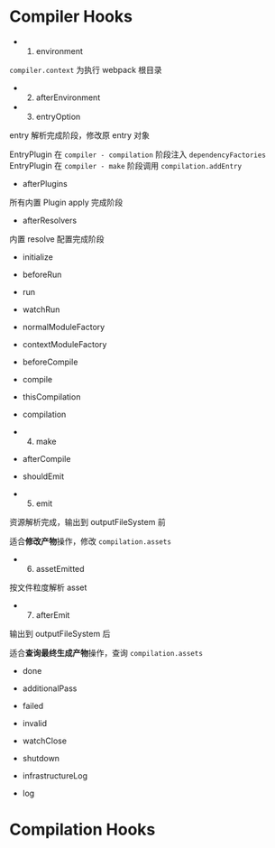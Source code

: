 # Compiler Hooks

- 1. environment

`compiler.context` 为执行 webpack 根目录

- 2. afterEnvironment

- 3. entryOption

entry 解析完成阶段，修改原 entry 对象

EntryPlugin 在 `compiler - compilation` 阶段注入 `dependencyFactories`
EntryPlugin 在 `compiler - make` 阶段调用 `compilation.addEntry`

- afterPlugins

所有内置 Plugin apply 完成阶段

- afterResolvers

内置 resolve 配置完成阶段

- initialize

- beforeRun

- run

- watchRun

- normalModuleFactory

- contextModuleFactory

- beforeCompile

- compile

- thisCompilation

- compilation

- 4. make

- afterCompile

- shouldEmit

- 5. emit

资源解析完成，输出到 outputFileSystem 前

适合**修改产物**操作，修改 `compilation.assets`

- 6. assetEmitted

按文件粒度解析 asset

- 7. afterEmit

输出到 outputFileSystem 后

适合**查询最终生成产物**操作，查询 `compilation.assets`

- done

- additionalPass

- failed

- invalid

- watchClose

- shutdown

- infrastructureLog

- log

# Compilation Hooks

